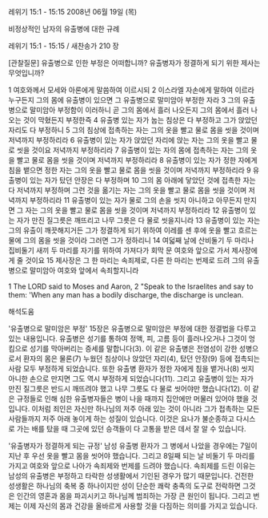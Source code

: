 레위기 15:1 - 15:15 
2008년 06월 19일 (목)

비정상적인 남자의 유출병에 대한 규례



레위기 15:1 - 15:15 / 새찬송가 210 장


[관찰질문]
유출병으로 인한 부정은 어떠합니까? 
유출병자가 정결하게 되기 위한 제사는 무엇입니까? 

1 여호와께서 모세와 아론에게 말씀하여 이르시되 
2 이스라엘 자손에게 말하여 이르라 누구든지 그의 몸에 유출병이 있으면 그 유출병으로 말미암아 부정한 자라 
3 그의 유출병으로 말미암아 부정함이 이러하니 곧 그의 몸에서 흘러 나오든지 그의 몸에서 흘러 나오는 것이 막혔든지 부정한즉 
4 유출병 있는 자가 눕는 침상은 다 부정하고 그가 앉았던 자리도 다 부정하니 
5 그의 침상에 접촉하는 자는 그의 옷을 빨고 물로 몸을 씻을 것이며 저녁까지 부정하리라 
6 유출병이 있는 자가 앉았던 자리에 앉는 자는 그의 옷을 빨고 물로 씻을 것이요 저녁까지 부정하리라 
7 유출병이 있는 자의 몸에 접촉하는 자는 그의 옷을 빨고 물로 몸을 씻을 것이며 저녁까지 부정하리라 
8 유출병이 있는 자가 정한 자에게 침을 뱉으면 정한 자는 그의 옷을 빨고 물로 몸을 씻을 것이며 저녁까지 부정하리라 
9 유출병이 있는 자가 탔던 안장은 다 부정하며 
10 그의 몸 아래에 닿았던 것에 접촉한 자는 다 저녁까지 부정하며 그런 것을 옮기는 자는 그의 옷을 빨고 물로 몸을 씻을 것이며 저녁까지 부정하리라 
11 유출병이 있는 자가 물로 그의 손을 씻지 아니하고 아무든지 만지면 그 자는 그의 옷을 빨고 물로 몸을 씻을 것이며 저녁까지 부정하리라 
12 유출병이 있는 자가 만진 질그릇은 깨뜨리고 나무 그릇은 다 물로 씻을지니라 
13 유출병이 있는 자는 그의 유출이 깨끗해지거든 그가 정결하게 되기 위하여 이레를 센 후에 옷을 빨고 흐르는 물에 그의 몸을 씻을 것이라 그러면 그가 정하리니 
14 여덟째 날에 산비둘기 두 마리나 집비둘기 새끼 두 마리를 자기를 위하여 가져다가 회막 문 여호와 앞으로 가서 제사장에게 줄 것이요 
15 제사장은 그 한 마리는 속죄제로, 다른 한 마리는 번제로 드려 그의 유출병으로 말미암아 여호와 앞에서 속죄할지니라  

1 The LORD said to Moses and Aaron, 
2 "Speak to the Israelites and say to them: 'When any man has a bodily discharge, the discharge is unclean.

해석도움





'유출병으로 말미암은 부정'
15장은 유출병으로 말미암은 부정에 대한 정결법을 다루고 있는 내용입니다. 유출병은 성기를 통하여 정액, 피, 고름 등이 흘러나오거나 그것이 엉킴으로 성기를 막아버리는 증세를 말합니다(3). 이 같은 유출병은 전염성이 강한 성병으로서 환자의 몸은 물론(7) 누웠던 침상이나 앉았던 자리(4), 탔던 안장(9) 등에 접촉되는 사람 모두 부정하게 되었습니다. 또한 유출병 환자가 정한 자에게 침을 뱉거나(8) 씻지 아니한 손으로 만지면 그도 역시 부정하게 되었습니다(11). 그리고 유출병이 있는 자가 만진 질그릇은 반드시 깨뜨려야 했고 나무 그릇도 다 물로 씻어야만 했습니다(12). 이 같은 규정들로 인해 심한 유출병자들은 병이 나을 때까지 집안에만 머물러 있어야 했을 것입니다. 이처럼 죄인은 자신만 하나님의 저주 아래 있는 것이 아니라 그가 접촉하는 모든 사람들까지 저주 아래 놓이게 하는 성질이 있습니다. 이것은 요나가 불순종하고 다시스로 가는 배를 탔을 때 그곳에 있던 승객들이 다 고통을 받은 데서 잘 알 수 있습니다.   

'유출병자가 정결하게 되는 규정'
남성 유출병 환자가 그 병에서 나았을 경우에는 7일이 지난 후 우선 옷을 빨고 몸을 씻어야 했습니다. 그리고 8일째 되는 날 비둘기 두 마리를 가지고 여호와 앞으로 나아가 속죄제와 번제를 드려야 했습니다. 속죄제를 드린 이유는 남성의 유출병은 부정하고 타락한 성생활에서 기인된 경우가 많기 때문입니다. 건전한 성생활은 하나님의 축복 중 하나이지만 성이 단순한 쾌락 충족의 도구로 전락하면 그것은 인간의 영혼과 몸을 파괴시키고 하나님께 범죄하는 가장 큰 원인이 됩니다. 그리고 번제는 이제 자신의 몸과 건강을 올바르게 사용할 것을 다짐하는 의미를 가지고 있습니다.
